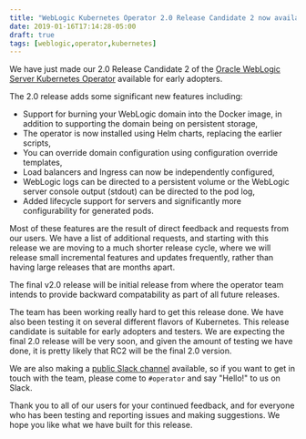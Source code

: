 ```yaml
---
title: "WebLogic Kubernetes Operator 2.0 Release Candidate 2 now available"
date: 2019-01-16T17:14:28-05:00
draft: true
tags: [weblogic,operator,kubernetes]
---
```


We have just made our 2.0 Release Candidate 2 of the [Oracle WebLogic Server
Kubernetes Operator](https://github.com/oracle/weblogic-kubernetes-operator)
available for early adopters. 

The 2.0 release adds some significant new features including: 

* Support for burning your WebLogic domain into the Docker image, in addition
  to supporting the domain being on persistent storage,
* The operator is now installed using Helm charts, replacing the earlier scripts, 
* You can override domain configuration using configuration override templates, 
* Load balancers and Ingress can now be independently configured, 
* WebLogic logs can be directed to a persistent volume or the WebLogic server 
  console output (stdout) can be directed to the pod log, 
* Added lifecycle support for servers and significantly more configurability 
  for generated pods. 
  
Most of these features are the result of direct feedback and requests from 
our users.  We have a list of additional requests, and starting with this 
release we are moving to a much shorter release cycle, where we will release
small incremental features and updates frequently, rather than having large
releases that are months apart. 

The final v2.0 release will be initial release from where the operator team intends 
to provide backward compatability as part of all future releases.

The team has been working really hard to get this release done.  We have also 
been testing it on several different flavors of Kubernetes.  This release
candidate is suitable for early adopters and testers.  We are expecting the 
final 2.0 release will be very soon, and given the amount of testing we have
done, it is pretty likely that RC2 will be the final 2.0 version.

We are also making a [public Slack channel](https://weblogic-slack-inviter.herokuapp.com/)
available, so if you want to get in touch with the team, please come to `#operator` and 
say "Hello!" to us on Slack.

Thank you to all of our users for your continued feedback, and for everyone 
who has been testing and reporting issues and making suggestions. We hope
you like what we have built for this release. 

